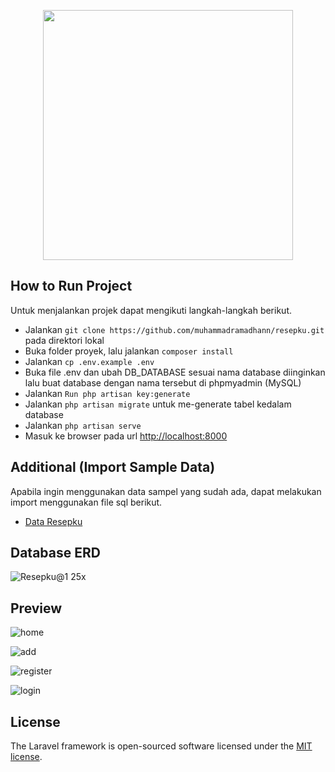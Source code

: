 <p align="center"><a href="https://laravel.com" target="_blank"><img src="https://raw.githubusercontent.com/laravel/art/master/logo-lockup/5%20SVG/2%20CMYK/1%20Full%20Color/laravel-logolockup-cmyk-red.svg" width="400"></a></p>

## How to Run Project

Untuk menjalankan projek dapat mengikuti langkah-langkah berikut.

- Jalankan ``` git clone https://github.com/muhammadramadhann/resepku.git ``` pada direktori lokal
- Buka folder proyek, lalu jalankan  ```composer install```
- Jalankan ```cp .env.example .env```
- Buka file .env dan ubah DB_DATABASE sesuai nama database diinginkan lalu buat database dengan nama tersebut di phpmyadmin (MySQL)
- Jalankan ```Run php artisan key:generate```
- Jalankan ```php artisan migrate``` untuk me-generate tabel kedalam database
- Jalankan ```php artisan serve```
- Masuk ke browser pada url <a href="http://localhost:8000">http://localhost:8000</a>

## Additional (Import Sample Data)

Apabila ingin menggunakan data sampel yang sudah ada, dapat melakukan import menggunakan file sql berikut.
- <a href="https://drive.google.com/file/d/1qcU_4vJH2zWKkeDAwS9r0PNTYi81-G43/view?usp=sharing">Data Resepku</a>

## Database ERD

![Resepku@1 25x](https://user-images.githubusercontent.com/83332442/176915726-4eb6c707-060e-43cc-91bf-09451b84362e.png)

## Preview

![home](https://user-images.githubusercontent.com/83332442/176915568-0f66cca1-647e-4fb9-be5e-a572ece541b5.png)

![add](https://user-images.githubusercontent.com/83332442/176915644-17e998b5-7004-49d3-a638-2a4e6ba89573.png)

![register](https://user-images.githubusercontent.com/83332442/176915662-a417f663-07c2-455d-813c-24c2dbce8803.png)

![login](https://user-images.githubusercontent.com/83332442/176915687-79cc5953-6e6b-4297-9830-4fd00531de4c.png)

## License

The Laravel framework is open-sourced software licensed under the [MIT license](https://opensource.org/licenses/MIT).
